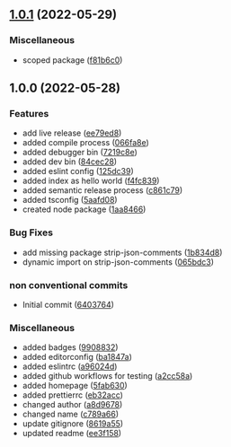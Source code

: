 ## [1.0.1](https://github.com/Mario-F/nodecli/compare/v1.0.0...v1.0.1) (2022-05-29)


### Miscellaneous

* scoped package ([f81b6c0](https://github.com/Mario-F/nodecli/commit/f81b6c08d2652dd80e65e6a081b5429787da3d59))

## 1.0.0 (2022-05-28)


### Features

* add live release ([ee79ed8](https://github.com/Mario-F/nodecli/commit/ee79ed8b82f21fde2d84d661d2af9c4ab7977abe))
* added compile process ([066fa8e](https://github.com/Mario-F/nodecli/commit/066fa8e71ca0e556085587dc6e04689d8fb3b5ee))
* added debugger bin ([7219c8e](https://github.com/Mario-F/nodecli/commit/7219c8ea8c05949aafd7f7684f8a6a86106a6a94))
* added dev bin ([84cec28](https://github.com/Mario-F/nodecli/commit/84cec286914af25eb83c743f0fdb525ce477b0e0))
* added eslint config ([125dc39](https://github.com/Mario-F/nodecli/commit/125dc3962c0f3d3a25776a6f1bd419b90cae44bc))
* added index as hello world ([f4fc839](https://github.com/Mario-F/nodecli/commit/f4fc839b06c62bb05a7655b905423931cc43748d))
* added semantic release process ([c861c79](https://github.com/Mario-F/nodecli/commit/c861c79af6abb4ca420fd3c963e0b5b41c2429c2))
* added tsconfig ([5aafd08](https://github.com/Mario-F/nodecli/commit/5aafd0810d0ddd8016e7bde65e08dafd549a5a5c))
* created node package ([1aa8466](https://github.com/Mario-F/nodecli/commit/1aa84668297c3c90ebbbd6f7aab4c93b414db2c4))


### Bug Fixes

* add missing package strip-json-comments ([1b834d8](https://github.com/Mario-F/nodecli/commit/1b834d83c16b189782f21512a4b09a3e0eef6321))
* dynamic import on strip-json-comments ([065bdc3](https://github.com/Mario-F/nodecli/commit/065bdc375cbf82a9212933bbfb21b2a027ecc12e))


### non conventional commits

* Initial commit ([6403764](https://github.com/Mario-F/nodecli/commit/64037645ef22ef2bcba652c33270b4e146a85f61))


### Miscellaneous

* added badges ([9908832](https://github.com/Mario-F/nodecli/commit/99088326f453ca9038b94796fc405ede2fd6e9d5))
* added editorconfig ([ba1847a](https://github.com/Mario-F/nodecli/commit/ba1847a652be2afbad0c039c85334c5c00d74c3a))
* added eslintrc ([a96024d](https://github.com/Mario-F/nodecli/commit/a96024d3f0166a7937e4818b549806f52ae460b8))
* added github workflows for testing ([a2cc58a](https://github.com/Mario-F/nodecli/commit/a2cc58a17f990c0b045dda144aa99d79fd82127b))
* added homepage ([5fab630](https://github.com/Mario-F/nodecli/commit/5fab630cc06e78c1a006b3452796be9712d00b12))
* added prettierrc ([eb32acc](https://github.com/Mario-F/nodecli/commit/eb32acc49caddc8400e24c1018eb60a8f813cb59))
* changed author ([a8d9678](https://github.com/Mario-F/nodecli/commit/a8d9678a4f9d4534be9090256b5a050c30622d69))
* changed name ([c789a66](https://github.com/Mario-F/nodecli/commit/c789a66a6f333730b474b832f6773ec3a4c3c529))
* update gitignore ([8619a55](https://github.com/Mario-F/nodecli/commit/8619a5530d0689935862e6dfdcbf468625668745))
* updated readme ([ee3f158](https://github.com/Mario-F/nodecli/commit/ee3f158296154af95c9b87c6e13eb453e7773b07))

